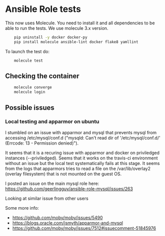 # Ansible Role tests 

This now uses Molecule. You need to install it and all dependencies to be able to 
run the tests. 
We use molecule 3.x version.

```bash
    pip uninstall -y docker docker-py
    pip install molecule ansible-lint docker flake8 yamllint
```


To launch the test do:

```bash
    molecule test
```


## Checking the container


```bash
    molecule converge
    molecule login
```


## Possible issues

### Local testing and apparmor on ubuntu

I stumbled on an issue with apparmor and mysql that prevents mysql from accessing /etc/mysql/conf.d 
("mysqld: Can't read dir of '/etc/mysql/conf.d/' (Errcode: 13 - Permission denied)").

It seems that it is a recuring issue with apparmor and docker on priviledged instances (--priviledged).
Seems that it works on the travis-ci environment without an issue but the local test systematically
fails at this stage.
It seems from the logs that apparmors tries to read a file on the /var/lib/overlay2 (overlay filesystem)
that is not mounted on the guest OS.

I posted an issue on the main mysql role here: https://github.com/geerlingguy/ansible-role-mysql/issues/263

Looking at similar issue from other users 

Some more info: 

  - https://github.com/moby/moby/issues/5490
  - https://blogs.oracle.com/jsmyth/apparmor-and-mysql
  - https://github.com/moby/moby/issues/7512#issuecomment-51845976

